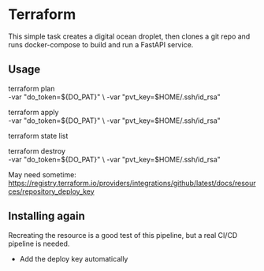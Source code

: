 # Terraform

This simple task creates a digital ocean droplet, then clones a git repo and runs docker-compose to build and run a FastAPI service.


## Usage
terraform plan \
  -var "do_token=${DO_PAT}" \
  -var "pvt_key=$HOME/.ssh/id_rsa"


terraform apply \
  -var "do_token=${DO_PAT}" \
  -var "pvt_key=$HOME/.ssh/id_rsa"

terraform state list

terraform destroy \
  -var "do_token=${DO_PAT}" \
  -var "pvt_key=$HOME/.ssh/id_rsa"


May need sometime: https://registry.terraform.io/providers/integrations/github/latest/docs/resources/repository_deploy_key

## Installing again

Recreating the resource is a good test of this pipeline, but a real CI/CD pipeline is needed.

- Add the deploy key automatically
